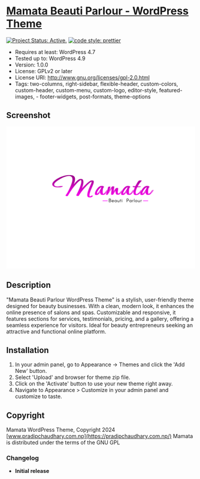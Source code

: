 # [Mamata Beauti Parlour - WordPress Theme ](https://github.com/pradipchaudhary/mamata)

[![Project Status: Active.](https://www.repostatus.org/badges/latest/active.svg)](https://www.repostatus.org/#active) [![code style: prettier](https://img.shields.io/badge/code_style-prettier-ff69b4.svg?style=flat-square)](https://github.com/prettier/prettier)

-   Requires at least: WordPress 4.7
-   Tested up to: WordPress 4.9
-   Version: 1.0.0
-   License: GPLv2 or later
-   License URI: http://www.gnu.org/licenses/gpl-2.0.html
-   Tags: two-columns, right-sidebar, flexible-header, custom-colors, custom-header, custom-menu, custom-logo, editor-style, featured-images, - footer-widgets, post-formats, theme-options

## Screenshot

![](screenshot.png)

## Description

"Mamata Beauti Parlour WordPress Theme" is a stylish, user-friendly theme designed for beauty businesses. With a clean, modern look, it enhances the online presence of salons and spas. Customizable and responsive, it features sections for services, testimonials, pricing, and a gallery, offering a seamless experience for visitors. Ideal for beauty entrepreneurs seeking an attractive and functional online platform.

## Installation

1. In your admin panel, go to Appearance -> Themes and click the 'Add New' button.
2. Select 'Upload' and browser for theme zip file.
3. Click on the 'Activate' button to use your new theme right away.
4. Navigate to Appearance > Customize in your admin panel and customize to taste.

## Copyright

Mamata WordPress Theme, Copyright 2024 [www.pradipchaudhary.com.np](https://pradipchaudhary.com.np/) Mamata is distributed under the terms of the GNU GPL

### Changelog

-   **Initial release**
<!--

*   Theme Notes:-
*
*   Logo fonts -> font Corinthia
*   theme ref-> https://htmldemo.net/peerly-v1/tf.html?storefront=envato-elements
*
*   -->
